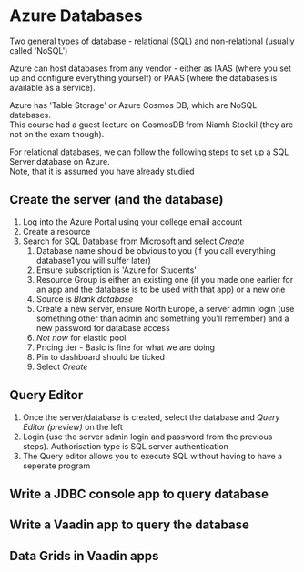# Azure Databases
Two general types of database - relational (SQL) and non-relational (usually called 'NoSQL')  

Azure can host databases from any vendor - either as IAAS (where you set up and configure everything yourself) or PAAS (where the databases is available as a service).  

Azure has 'Table Storage' or Azure Cosmos DB, which are NoSQL databases.  
This course had a guest lecture on CosmosDB from Niamh Stockil (they are not on the exam though).  

For relational databases, we can follow the following steps to set up a SQL Server database on Azure.  
Note, that it is assumed you have already studied 

## Create the server (and the database)
1. Log into the Azure Portal using your college email account
1. Create a resource
1. Search for SQL Database from Microsoft and select *Create*
   1. Database name should be obvious to you (if you call everything database1 you will suffer later)
   1. Ensure subscription is 'Azure for Students'
   1. Resource Group is either an existing one (if you made one earlier for an app and the database is to be used with that app) or a new one
   1. Source is *Blank database*
   1. Create a new server, ensure North Europe, a server admin login (use something other than admin and something you'll remember) and a new password for database access
   1. *Not now* for elastic pool
   1. Pricing tier - Basic is fine for what we are doing
   1. Pin to dashboard should be ticked
   1. Select *Create*

## Query Editor
1. Once the server/database is created, select the database and *Query Editor (preview)* on the left
1. Login (use the server admin login and password from the previous steps). Authorisation type is SQL server authentication
1. The Query editor allows you to execute SQL without having to have a seperate program

## Write a JDBC console app to query database

## Write a Vaadin app to query the database

## Data Grids in Vaadin apps
